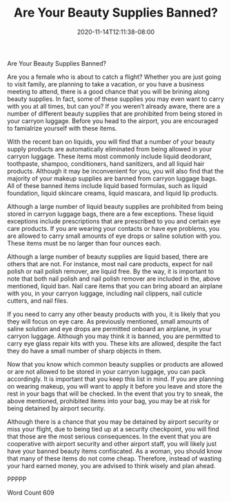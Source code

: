 ﻿---
title: "Are Your Beauty Supplies Banned?"
date: 2020-11-14T12:11:38-08:00
description: "New Air Travel Rules Tips for Web Success"
featured_image: "/images/New Air Travel Rules.jpg"
tags: ["New Air Travel Rules"]
---

Are Your Beauty Supplies Banned?

Are you a female who is about to catch a flight?  Whether you are just going to visit family, are planning to take a vacation, or you have a business meeting to attend, there is a good chance that you will be brining along beauty supplies. In fact, some of these supplies you may even want to carry with you at all times, but can you?  If you weren’t already aware, there are a number of different beauty supplies that are prohibited from being stored in your carryon luggage. Before you head to the airport, you are encouraged to famialrize yourself with these items.  

With the recent ban on liquids, you will find that a number of your beauty supply products are automatically eliminated from being allowed in your carryon luggage.  These items most commonly include liquid deodorant, toothpaste, shampoo, conditioners, hand sanitizers, and all liquid hair products.  Although it may be inconvenient for you, you will also find that the majority of your makeup supplies are banned from carryon luggage bags.  All of these banned items include liquid based formulas, such as liquid foundation, liquid skincare creams, liquid mascara, and liquid lip products.  

Although a large number of liquid beauty supplies are prohibited from being stored in carryon luggage bags, there are a few exceptions.  These liquid exceptions include prescriptions that are prescribed to you and certain eye care products.  If you are wearing your contacts or have eye problems, you are allowed to carry small amounts of eye drops or saline solution with you.  These items must be no larger than four ounces each.  

Although a large number of beauty supplies are liquid based, there are others that are not.  For instance, most nail care products, expect for nail polish or nail polish remover, are liquid free.  By the way, it is important to note that both nail polish and nail polish remover are included in the, above mentioned, liquid ban. Nail care items that you can bring aboard an airplane with you, in your carryon luggage, including nail clippers, nail cuticle cutters, and nail files.  

If you need to carry any other beauty products with you, it is likely that you they will focus on eye care. As previously mentioned, small amounts of saline solution and eye drops are permitted onboard an airplane, in your carryon luggage.  Although you may think it is banned, you are permitted to carry eye glass repair kits with you. These kits are allowed, despite the fact they do have a small number of sharp objects in them.  

Now that you know which common beauty supplies or products are allowed or are not allowed to be stored in your carryon luggage, you can pack accordingly.  It is important that you keep this list in mind. If you are planning on wearing makeup, you will want to apply it before you leave and store the rest in your bags that will be checked. In the event that you try to sneak, the above mentioned, prohibited items into your bag, you may be at risk for being detained by airport security.  

Although there is a chance that you may be detained by airport security or miss your flight, due to being tied up at a security checkpoint, you will find that those are the most serious consequences. In the event that you are cooperative with airport security and other airport staff, you will likely just have your banned beauty items confiscated.  As a woman, you should know that many of these items do not come cheap. Therefore, instead of wasting your hard earned money, you are advised to think wisely and plan ahead.

PPPPP

Word Count 609

